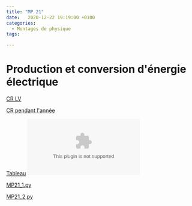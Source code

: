```yaml
---
title: "MP 21"
date:   2020-12-22 19:19:00 +0100
categories:
  - Montages de physique
tags:

---
```

# Production et conversion d'énergie électrique

[CR LV](/assets/pdf/MP21.pdf)
<object class="pdf fitvidsignore" data="/assets/pdf/MP21.pdf" type="application/pdf"></object>

[CR pendant l'année](/assets/pdf/MP21_CR.pdf)
<object class="pdf fitvidsignore" data="/assets/pdf/MP21_CR.pdf" type="application/pdf"></object>

[Tableau](/assets/jpeg/MP21_tableau.jpg)
<object class="pdf fitvidsignore" data="/assets/jpeg/MP21_tableau.jpg" type="application/jpg"></object>

<a href="/assets/python/MP21_1.py" download>MP21_1.py</a> 

<a href="/assets/python/MP21_2.py" download>MP21_2.py</a>

